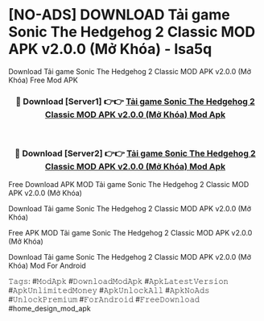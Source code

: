 # [NO-ADS] DOWNLOAD Tải game Sonic The Hedgehog 2 Classic MOD APK v2.0.0 (Mở Khóa) - lsa5q
Download Tải game Sonic The Hedgehog 2 Classic MOD APK v2.0.0 (Mở Khóa) Free Mod APK

<div align="center">
<h3>🔴 Download [Server1] 👉👉 <a href="https://apk-comot.site?title=Tải_game_Sonic_The_Hedgehog_2_Classic_MOD_APK_v2.0.0_(Mở_Khóa)">Tải game Sonic The Hedgehog 2 Classic MOD APK v2.0.0 (Mở Khóa) Mod Apk</a></h3><br>

<h3>🔴 Download [Server2] 👉👉 <a href="https://apk-comot.site?title=Tải_game_Sonic_The_Hedgehog_2_Classic_MOD_APK_v2.0.0_(Mở_Khóa)">Tải game Sonic The Hedgehog 2 Classic MOD APK v2.0.0 (Mở Khóa) Mod Apk</a></h3>
</div>


Free Download APK MOD Tải game Sonic The Hedgehog 2 Classic MOD APK v2.0.0 (Mở Khóa)

Download Tải game Sonic The Hedgehog 2 Classic MOD APK v2.0.0 (Mở Khóa) 

Free APK MOD Tải game Sonic The Hedgehog 2 Classic MOD APK v2.0.0 (Mở Khóa) 

Download Tải game Sonic The Hedgehog 2 Classic MOD APK v2.0.0 (Mở Khóa) Mod For Android

𝚃𝚊𝚐𝚜: #𝙼𝚘𝚍𝙰𝚙𝚔 #𝙳𝚘𝚠𝚗𝚕𝚘𝚊𝚍𝙼𝚘𝚍𝙰𝚙𝚔 #𝙰𝚙𝚔𝙻𝚊𝚝𝚎𝚜𝚝𝚅𝚎𝚛𝚜𝚒𝚘𝚗 #𝙰𝚙𝚔𝚄𝚗𝚕𝚒𝚖𝚒𝚝𝚎𝚍𝙼𝚘𝚗𝚎𝚢 #𝙰𝚙𝚔𝚄𝚗𝚕𝚘𝚌𝚔𝙰𝚕𝚕 #𝙰𝚙𝚔𝙽𝚘𝙰𝚍𝚜 #𝚄𝚗𝚕𝚘𝚌𝚔𝙿𝚛𝚎𝚖𝚒𝚞𝚖 #𝙵𝚘𝚛𝙰𝚗𝚍𝚛𝚘𝚒𝚍 #𝙵𝚛𝚎𝚎𝙳𝚘𝚠𝚗𝚕𝚘𝚊𝚍 #home_design_mod_apk